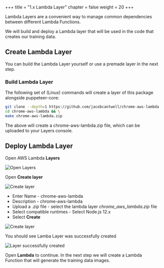 +++
title = "1.x Lambda Layer"
chapter = false
weight = 20
+++

Lambda Layers are a convenient way to manage common dependencies between different Lambda Functions.

We will build and deploy a Lambda layer that will be used in the code that creates our training data.

## Create Lambda Layer

You can build the Lambda Layer yourself or use a premade layer in the next step.

### Build Lambda Layer

The following set of (Linux) commands will create a layer of this package alongside puppeteer-core:

```bash
git clone --depth=1 https://github.com/jacobcantwell/chrome-aws-lambda.git && \
cd chrome-aws-lambda && \
make chrome-aws-lambda.zip
```

The above will create a chrome-aws-lambda.zip file, which can be uploaded to your Layers console.

## Deploy Lambda Layer

Open AWS Lambda **Layers**

![Open Layers](20_lambda_layer/images/create-lambda-layer-1.png "Open Layers")

Open **Create layer**

![Create layer](20_lambda_layer/images/create-lambda-layer-2.png "Create layer")

* Enter Name - chrome-aws-lambda
* Description - chrome-aws-lambda
* Upload a .zip file - select the lambda layer *chrome_aws_lambda.zip* file
* Select compatible runtimes - Select Node.js 12.x
* Select **Create**

![Create layer](20_lambda_layer/images/create-lambda-layer-3.png "Create layer")

You should see Lamba Layer was successfully created

![Layer successfully created](20_lambda_layer/images/create-lambda-layer-4.png "Layer successfully created")

Open **Lambda** to continue. In the next step we will create a Lambda Function that will generate the training data images.
